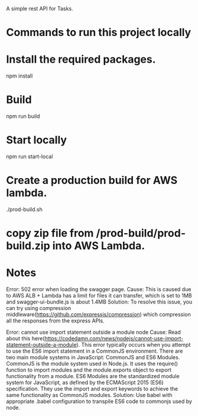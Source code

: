A simple rest API for Tasks.

# Commands to run this project locally

# Install the required packages.
npm install

# Build
npm run build

# Start locally
npm run start-local

# Create a production build for AWS lambda.
./prod-build.sh

# copy zip file from /prod-build/prod-build.zip into AWS Lambda.

# Notes 

Error: 502 error when loading the swagger page. 
Cause: This is caused due to AWS ALB + Lambda has a limit for files it can transfer, which is set to 1MB and swagger-ui-bundle.js is about 1.4MB
Solution: To resolve this issue, you can try using compression middleware(https://github.com/expressjs/compression) which compression all the responses from the express APIs.

Error: cannot use import statement outside a module node
Cause: Read about this here(https://codedamn.com/news/nodejs/cannot-use-import-statement-outside-a-module). This error typically occurs when you attempt to use the ES6 import statement in a CommonJS environment. There are two main module systems in JavaScript: CommonJS and ES6 Modules. CommonJS is the module system used in Node.js. It uses the require() function to import modules and the module.exports object to export functionality from a module. ES6 Modules are the standardized module system for JavaScript, as defined by the ECMAScript 2015 (ES6) specification. They use the import and export keywords to achieve the same functionality as CommonJS modules.
Solution: Use babel with appropriate .babel configuration to transpile ES6 code to commonjs used by node.